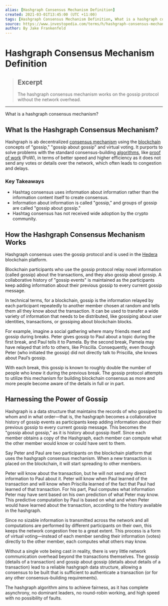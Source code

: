 ```yaml
---
alias: [Hashgraph Consensus Mechanism Definition]
created: 2021-03-01T13:45:00 (UTC +11:00)
tags: [Hashgraph Consensus Mechanism Definition, What is a hashgraph consensus mechanism?]
source: https://www.investopedia.com/terms/h/hashgraph-consensus-mechanism.asp
author: By Jake Frankenfeld
---
```


# Hashgraph Consensus Mechanism Definition

> ## Excerpt
> The hashgraph consensus mechanism works on the gossip protocol without the network overhead.

---

What is a hashgraph consensus mechanism?
## What Is the Hashgraph Consensus Mechanism?

Hashgraph is ab decentralized [consensus mechanism](https://www.investopedia.com/terms/c/consensus-mechanism-cryptocurrency.asp) using the [blockchain](https://www.investopedia.com/terms/b/blockchain.asp) concepts of "gossip," "gossip about gossip" and virtual voting. It purports to solve problems with the standard consensus-building [algorithms](https://www.investopedia.com/terms/a/algorithm.asp), like [proof of work](https://www.investopedia.com/terms/p/proof-work.asp) (PoW), in terms of better speed and higher efficiency as it does not send any votes or details over the network, which often leads to congestion and delays.

### Key Takeaways

-   Hashtag consensus uses information about information rather than the information content itself to create consensus.
-   Information about information is called "gossip," and groups of gossip are called "gossip about gossip."
-   Hashtag consensus has not received wide adoption by the crypto community.

## How the Hashgraph Consensus Mechanism Works

Hashgraph consensus uses the gossip protocol and is used in the [Hedera](http://www.hederahashgraph.com/) blockchain platform.

Blockchain participants who use the gossip protocol relay novel information (called gossip) about the transactions, and they also gossip about gossip. A collaborative history of "gossip events" is maintained as the participants keep adding information about their previous gossip to every current gossip message.

In technical terms, for a blockchain, gossip is the information relayed by each participant repeatedly to another member chosen at random and tells them all they know about the transaction. It can be used to transfer a wide variety of information that needs to be distributed, like gossiping about user identities, transactions, or gossiping about blockchain blocks.

For example, imagine a social gathering where many friends meet and gossip during breaks. Peter gives gossip to Paul about a topic during the first break, and Paul tells it to Pamela. By the second break, Pamela may have relayed that info to others, like Priscilla. Consequently, even though Peter (who initiated the gossip) did not directly talk to Priscilla, she knows about Paul’s gossip.

With each break, this gossip is known to roughly double the number of people who knew it during the previous break. The gossip protocol attempts to utilize this mechanism for building blockchain consensus as more and more people become aware of the details in full or in part.

## Harnessing the Power of Gossip

Hashgraph is a data structure that maintains the records of who gossiped to whom and in what order—that is, the hashgraph becomes a collaborative history of gossip events as participants keep adding information about their previous gossip to every current gossip message. This becomes the "gossip about gossip," as it is history about gossip itself. Since each member obtains a copy of the Hashgraph, each member can compute what the other member would know or could have sent to them.

Say Peter and Paul are two participants on the blockchain platform that uses the hashgraph consensus mechanism. When a new transaction is placed on the blockchain, it will start spreading to other members.

Peter will know about the transaction, but he will not send any direct information to Paul about it. Peter will know when Paul learned of the transaction and will know when Priscilla learned of the fact that Paul had learned of that transaction. For his part, Paul computes what information Peter may have sent based on his own prediction of what Peter may know. This predictive computation by Paul is based on what and when Peter would have learned about the transaction, according to the history available in the hashgraph.

Since no sizable information is transmitted across the network and all computations are performed by different participants on their own, this keeps the network congestion free to a great extent. This process is a form of virtual voting—instead of each member sending their information (votes) directly to the other member, each computes what others may know.

Without a single vote being cast in reality, there is very little network communication overhead beyond the transactions themselves. The gossip (details of a transaction) and gossip about gossip (details about details of a transaction) lead to a reliable hashgraph data structure, allowing a consensus to be built that is sufficient to authenticate a transaction (or for any other consensus-building requirements).

The hashgraph algorithm aims to achieve fairness, as it has complete asynchrony, no dominant leaders, no round-robin working, and high speed with no possibility of faults.
